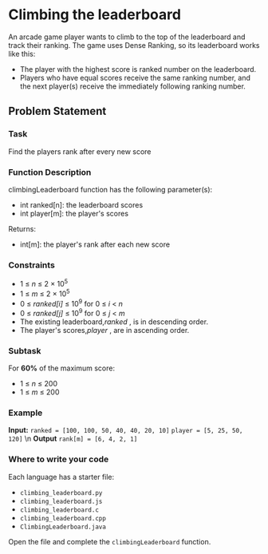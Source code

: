 # Climbing the leaderboard

An arcade game player wants to climb to the top of the leaderboard and track their ranking. The game uses Dense Ranking, so its leaderboard works like this:

- The player with the highest score is ranked number  on the leaderboard.
- Players who have equal scores receive the same ranking number, and the next player(s) receive the immediately following ranking number.

## Problem Statement

### Task
Find the players rank after every new score

### Function Description

climbingLeaderboard function has the following parameter(s):

- int ranked[n]: the leaderboard scores
- int player[m]: the player's scores

Returns: 
- int[m]: the player's rank after each new score

### Constraints

- 1 ≤ *n* ≤ 2 × 10<sup>5</sup>
- 1 ≤ *m* ≤ 2 × 10<sup>5</sup>
- 0 ≤ *ranked[i]* ≤ 10<sup>9</sup> for 0 ≤ *i* < *n*
- 0 ≤ *ranked[j]* ≤ 10<sup>9</sup> for 0 ≤ *j* < *m*
- The existing leaderboard,*ranked* , is in descending order.
- The player's scores,*player* , are in ascending order.

### Subtask

For **60%** of the maximum score:
-  1 ≤ *n* ≤ 200
- 1 ≤ *m* ≤ 200

### Example

**Input:**
`
ranked = [100, 100, 50, 40, 40, 20, 10]
`
`
player = [5, 25, 50, 120]
`
\n
**Output**
`
rank[m] = [6, 4, 2, 1]
`

### Where to write your code

Each language has a starter file:
- `climbing_leaderboard.py`
- `climbing_leaderboard.js`
- `climbing_leaderboard.c`
- `climbing_leaderboard.cpp`
- `ClimbingLeaderboard.java`

Open the file and complete the `climbingLeaderboard` function.